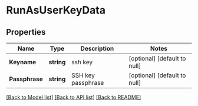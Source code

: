 # RunAsUserKeyData

## Properties
Name | Type | Description | Notes
------------ | ------------- | ------------- | -------------
**Keyname** | **string** | ssh key | [optional] [default to null]
**Passphrase** | **string** | SSH key passphrase | [optional] [default to null]

[[Back to Model list]](../README.md#documentation-for-models) [[Back to API list]](../README.md#documentation-for-api-endpoints) [[Back to README]](../README.md)

